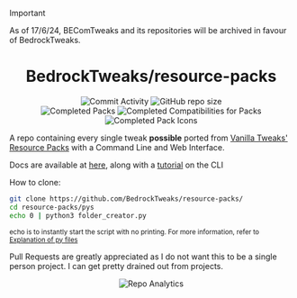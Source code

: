 > [!IMPORTANT]
> As of 17/6/24, BEComTweaks and its repositories will be archived in favour of BedrockTweaks.

<div align="center">

# BedrockTweaks/resource-packs

![Commit Activity](https://img.shields.io/github/commit-activity/w/BedrockTweaks/resource-packs?style=for-the-badge&label=Commits&color=purple)
![GitHub repo size](https://img.shields.io/github/repo-size/BedrockTweaks/resource-packs?style=for-the-badge&label=Size&color=pink)
<br>
![Completed Packs](https://img.shields.io/badge/Packs-374%2F381-blue?style=for-the-badge&color=blue)
![Completed Compatibilities for Packs](https://img.shields.io/badge/Compatibilities-23%2F33-cyan?style=for-the-badge&color=cyan)
![Completed Pack Icons](https://img.shields.io/badge/Pack%20Icons-361%2F381-green?style=for-the-badge&color=green)

</div>
<div align="left">

A repo containing every single tweak **possible** ported from <a href="https://vanillatweaks.net/picker/resource-packs">Vanilla Tweaks' Resource Packs</a> with a Command Line and Web Interface.

Docs are available at [here](https://github.com/BedrockTweaks/resource-packs/blob/main/docs/docs.md), along with a [tutorial](https://github.com/BedrockTweaks/resource-packs/blob/main/docs/Tutorial.md) on the CLI 

How to clone:

```bash
git clone https://github.com/BedrockTweaks/resource-packs/
cd resource-packs/pys
echo 0 | python3 folder_creator.py
```
<sub>echo is to instantly start the script with no printing. For more information, refer to [Explanation of py files](https://github.com/NSPC911/resource-packs/blob/main/docs/Explanation%20of%20py%20files.md)</sub>

Pull Requests are greatly appreciated as I do not want this to be a single person project. I can get pretty drained out from projects.
</div>
<div align=center>

![Repo Analytics](https://repobeats.axiom.co/api/embed/10e365135c3e52c23d522622b87dee249a676978.svg)

</div>